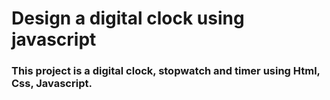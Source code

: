 # Design a digital clock using javascript

### This project is a digital clock, stopwatch and timer using Html, Css, Javascript.